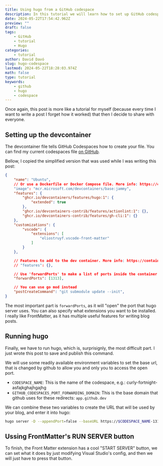 ```yaml
---
title: Using hugo from a GitHub codespace
description: In this tutorial we will learn how to set up GitHub codespaces to comfortably write your Hugo posts
date: 2024-05-22T17:54:42.962Z
preview: ""
draft: false
tags:
    - GitHub
    - tutorial
    - Hugo
categories:
    - tutorial
author: David Davó
slug: hugo-codespace
lastmod: 2024-05-22T18:28:03.974Z
math: false
type: tutorial
keywords:
    - github
    - hugo
    - codespace
---
```


Once again, this post is more like a tutorial for myself (because every time I want to write a post I forget how it worked) that then I decide to share with everyone.

## Setting up the devcontainer
The devcontainer file tells GitHub Codespaces how to create your file. You can find my current codespaces file [on GitHub](https://github.com/daviddavo/blog.ddavo.me/blob/main/.devcontainer/devcontainer.json).

Bellow, I copied the simplified version that was used while I was writing this post:

```json
{
	"name": "Ubuntu",
	// Or use a Dockerfile or Docker Compose file. More info: https://containers.dev/guide/dockerfile
	"image": "mcr.microsoft.com/devcontainers/base:jammy",
	"features": {
		"ghcr.io/devcontainers/features/hugo:1": {
			"extended": true
		},
		"ghcr.io/devcontainers-contrib/features/actionlint:1": {},
		"ghcr.io/devcontainers-contrib/features/gh-cli:1": {}
	},
	"customizations": {
		"vscode": {
			"extensions": [
				"eliostruyf.vscode-front-matter"
			]
		}
	},

	// Features to add to the dev container. More info: https://containers.dev/features.
	// "features": {},

	// Use 'forwardPorts' to make a list of ports inside the container available locally.
	"forwardPorts": [1313],

	// You can use go mod instead
	"postCreateCommand": "git submodule update --init",
}
```

The most important part is `forwardPorts`, as it will "open" the port that hugo server uses. You can also specify what extensions you want to be installed. I really like FrontMatter, as it has multiple useful features for writing blog posts.

## Running hugo

Finally, we have to run hugo, which is, surprisignly, the most difficult part. I just wrote this post to save and publish this command.

We will use some readily available environment variables to set the base url, that is changed by github to allow you and only you to access the open port.

- `CODESPACE_NAME`: This is the name of the codespace, e.g.: curly-fortnight-asfajkghajhgajhg
- `GITHUB_CODESPACES_PORT_FORWARDING_DOMAIN`: This is the base domain that github uses for these redirects: `app.github.dev`

We can combine these two variables to create the URL that will be used by your blog, and enter it into hugo:

```bash
hugo server -D --appendPort=false --baseURL https://$CODESPACE_NAME-1313.$GITHUB_CODESPACES_PORT_FORWARDING_DOMAIN
```

## Ussing FrontMatter's RUN SERVER button

To finish, the Front Matter extension has a cool "START SERVER" button, we can set what it does by just modifying Visual Studio's config, and then we will just have to press that button.